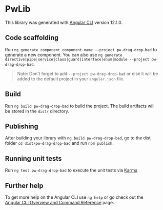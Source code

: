 # PwLib

This library was generated with [Angular CLI](https://github.com/angular/angular-cli) version 12.1.0.

## Code scaffolding

Run `ng generate component component-name --project pw-drag-drop-bad` to generate a new component. You can also use `ng generate directive|pipe|service|class|guard|interface|enum|module --project pw-drag-drop-bad`.
> Note: Don't forget to add `--project pw-drag-drop-bad` or else it will be added to the default project in your `angular.json` file. 

## Build

Run `ng build pw-drag-drop-bad` to build the project. The build artifacts will be stored in the `dist/` directory.

## Publishing

After building your library with `ng build pw-drag-drop-bad`, go to the dist folder `cd dist/pw-drag-drop-bad` and run `npm publish`.

## Running unit tests

Run `ng test pw-drag-drop-bad` to execute the unit tests via [Karma](https://karma-runner.github.io).

## Further help

To get more help on the Angular CLI use `ng help` or go check out the [Angular CLI Overview and Command Reference](https://angular.io/cli) page.
